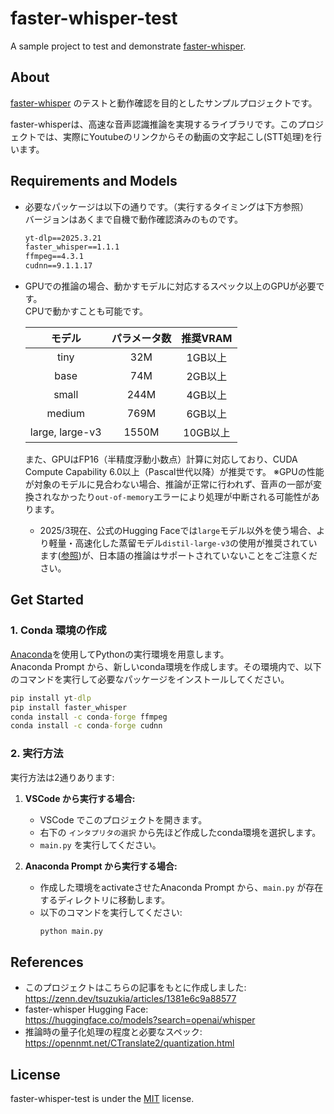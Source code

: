# faster-whisper-test

A sample project to test and demonstrate [faster-whisper](https://github.com/guillaumekln/faster-whisper).


## About

[faster-whisper](https://github.com/guillaumekln/faster-whisper) のテストと動作確認を目的としたサンプルプロジェクトです。

faster-whisperは、高速な音声認識推論を実現するライブラリです。このプロジェクトでは、実際にYoutubeのリンクからその動画の文字起こし(STT処理)を行います。

## Requirements and Models
- 必要なパッケージは以下の通りです。（実行するタイミングは下方参照）<br>
バージョンはあくまで自機で動作確認済みのものです。
    ```cmd
    yt-dlp==2025.3.21 
    faster_whisper==1.1.1
    ffmpeg==4.3.1
    cudnn==9.1.1.17
    ```

- GPUでの推論の場合、動かすモデルに対応するスペック以上のGPUが必要です。<br>
CPUで動かすことも可能です。

    |モデル|パラメータ数|推奨VRAM|
    |:----:|:----:|:----:|
    |tiny|32M|1GB以上|
    |base|74M|2GB以上|
    |small|244M|4GB以上|
    |medium|769M|6GB以上|
    |large, large-v3|1550M|10GB以上|

    また、GPUはFP16（半精度浮動小数点）計算に対応しており、CUDA Compute Capability 6.0以上（Pascal世代以降）が推奨です。
    ※GPUの性能が対象のモデルに見合わない場合、推論が正常に行われず、音声の一部が変換されなかったり`out-of-memory`エラーにより処理が中断される可能性があります。

  - 2025/3現在、公式のHugging Faceでは`large`モデル以外を使う場合、より軽量・高速化した蒸留モデル`distil-large-v3`の使用が推奨されています([参照](https://huggingface.co/distil-whisper))が、日本語の推論はサポートされていないことをご注意ください。


## Get Started

### 1. Conda 環境の作成
[Anaconda](https://www.anaconda.com/)を使用してPythonの実行環境を用意します。<br>
Anaconda Prompt から、新しいconda環境を作成します。その環境内で、以下のコマンドを実行して必要なパッケージをインストールしてください。

```cmd
pip install yt-dlp
pip install faster_whisper
conda install -c conda-forge ffmpeg
conda install -c conda-forge cudnn
```

### 2. 実行方法
実行方法は2通りあります:

1. **VSCode から実行する場合:**
   - VSCode でこのプロジェクトを開きます。
   - 右下の `インタプリタの選択` から先ほど作成したconda環境を選択します。
   - `main.py` を実行してください。

2. **Anaconda Prompt から実行する場合:**
   - 作成した環境をactivateさせたAnaconda Prompt から、`main.py` が存在するディレクトリに移動します。
   - 以下のコマンドを実行してください:
     ```bash
     python main.py
     ```

## References

- このプロジェクトはこちらの記事をもとに作成しました:<br>
    https://zenn.dev/tsuzukia/articles/1381e6c9a88577
- faster-whisper Hugging Face:<br>
    https://huggingface.co/models?search=openai/whisper
- 推論時の量子化処理の程度と必要なスペック:<br>
    https://opennmt.net/CTranslate2/quantization.html


## License
faster-whisper-test is under the [MIT](/LICENSE) license.